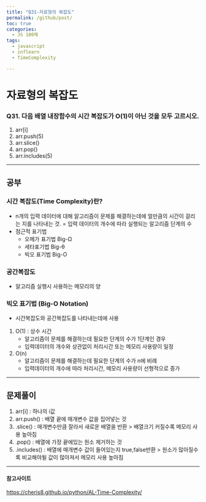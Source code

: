 ```yaml
---
title: "Q31-자료형의 복잡도"
permalink: /github/post/
toc: true
categories:
  - JS 100제
tags:
  - javascript
  - inflearn
  - TimeComplexity

---
```


# 자료형의 복잡도
### Q31. 다음 배열 내장함수의 시간 복잡도가 O(1)이 아닌 것을 모두 고르시오.
1. arr[i]
2. arr.push(5)
3. arr.slice()
4. arr.pop()
5. arr.includes(5)

---

## 공부

### 시간 복잡도(Time Complexity)란?
- n개의 입력 데이터에 대해 알고리즘이 문제를 해결하는데에 얼만큼의 시간이 걸리는 지를 나타내는 것.
 = 입력 데이터의 개수에 따라 실행되는 알고리즘 단계의 수
- 점근적 표기법
  - 오메가 표기법 Big-Ω
  - 세타표기법 Big-θ
  - 빅오 표기법 Big-O

### 공간복잡도
- 알고리즘 실행시 사용하는 메모리의 양

### 빅오 표기법 (Big-O Notation)
- 시간복잡도와 공간복잡도를 나타내는데에 사용
1. O(1) : 상수 시간
    - 알고리즘이 문제를 해결하는데 필요한 단계의 수가 1단계인 경우
    - 입력데이터의 개수와 상관없이 처리시간 또는 메모리 사용량이 일정
2. O(n)
    - 알고리즘이 문제를 해결하는데 필요한 단계의 수가 n에 비례
    - 입력데이터의 개수에 따라 처리시간, 메모리 사용량이 선형적으로 증가

---

## 문제풀이
1. arr[i] : 하나의 i값
2. arr.push() : 배열 끝에 매개변수 값을 집어넣는 것
3. .slice() : 매개변수만큼 잘라서 새로운 배열을 반환 > 배열크기 커질수록 메모리 사용 높아짐
4. .pop() : 배열에 가장 끝에있는 원소 제거하는 것
5. .includes() : 배열에 매개변수 값이 들어있는지 true,false반환 > 원소가 많아질수록 비교해야될 값이 많아져서 메모리 사용 높아짐

---

#### 참고사이트
https://cheris8.github.io/python/AL-Time-Complexity/


